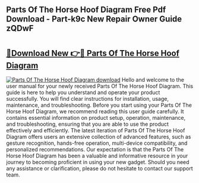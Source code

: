 ## Parts Of The Horse Hoof Diagram Free Pdf Download - Part-k9c New Repair Owner Guide zQDwF

# <h2><a href="http://dfrdzt.blite.top/?on=Parts+Of+The+Horse+Hoof+Diagram">🔗Download New 👉🔴 Parts Of The Horse Hoof Diagram</a></h2>

[![Parts Of The Horse Hoof Diagram download](https://i.imgur.com/lujVjoI.png)](http://dfrdzt.blite.top/?on=Parts+Of+The+Horse+Hoof+Diagram)
Hello and welcome to the user manual for your newly received Parts Of The Horse Hoof Diagram. This guide is here to help you understand and operate your product successfully. You will find clear instructions for installation, usage, maintenance, and troubleshooting. Before you start using your Parts Of The Horse Hoof Diagram, we recommend reading this user guide carefully. It contains essential information on product setup, operation, maintenance, and troubleshooting, ensuring that you are able to use the product effectively and efficiently. The latest iteration of Parts Of The Horse Hoof Diagram offers users an extensive collection of advanced features, such as gesture recognition, hands-free operation, multi-device compatibility, and personalized recommendations. Our expectation is that the Parts Of The Horse Hoof Diagram has been a valuable and informative resource in your journey to becoming proficient in using your new gadget. Should you need any assistance or clarification, please do not hesitate to contact our support team.
